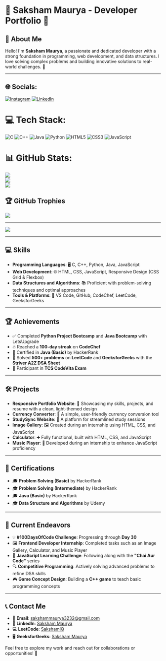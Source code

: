 # 🌟 Saksham Maurya - Developer Portfolio 🌟

## 👋 About Me  
Hello! I'm **Saksham Maurya**, a passionate and dedicated developer with a strong foundation in programming, web development, and data structures. I love solving complex problems and building innovative solutions to real-world challenges. 🚀

---


## 🌐 Socials:
[![Instagram](https://img.shields.io/badge/Instagram-%23E4405F.svg?logo=Instagram&logoColor=white)](https://instagram.com/maisakshamhoo) [![LinkedIn](https://img.shields.io/badge/LinkedIn-%230077B5.svg?logo=linkedin&logoColor=white)](https://linkedin.com/in/saksham-maurya-3feb) 

# 💻 Tech Stack:
![C](https://img.shields.io/badge/c-%2300599C.svg?style=for-the-badge&logo=c&logoColor=white) ![C++](https://img.shields.io/badge/c++-%2300599C.svg?style=for-the-badge&logo=c%2B%2B&logoColor=white) ![Java](https://img.shields.io/badge/java-%23ED8B00.svg?style=for-the-badge&logo=openjdk&logoColor=white) ![Python](https://img.shields.io/badge/python-3670A0?style=for-the-badge&logo=python&logoColor=ffdd54) ![HTML5](https://img.shields.io/badge/html5-%23E34F26.svg?style=for-the-badge&logo=html5&logoColor=white) ![CSS3](https://img.shields.io/badge/css3-%231572B6.svg?style=for-the-badge&logo=css3&logoColor=white) ![JavaScript](https://img.shields.io/badge/javascript-%23323330.svg?style=for-the-badge&logo=javascript&logoColor=%23F7DF1E)
# 📊 GitHub Stats:
![](https://github-readme-stats.vercel.app/api?username=saksham3322&theme=dark&hide_border=false&include_all_commits=false&count_private=false)<br/>
![](https://github-readme-streak-stats.herokuapp.com/?user=saksham3322&theme=dark&hide_border=false)<br/>
![](https://github-readme-stats.vercel.app/api/top-langs/?username=saksham3322&theme=dark&hide_border=false&include_all_commits=false&count_private=false&layout=compact)

## 🏆 GitHub Trophies
![](https://github-profile-trophy.vercel.app/?username=saksham3322&theme=radical&no-frame=false&no-bg=true&margin-w=4)


---
[![](https://visitcount.itsvg.in/api?id=saksham3322&icon=0&color=0)](https://visitcount.itsvg.in)

---

## 💻 Skills  
- **Programming Languages**: 🖥️ C, C++, Python, Java, JavaScript  
- **Web Development**: 🌐 HTML, CSS, JavaScript, Responsive Design (CSS Grid & Flexbox)  
- **Data Structures and Algorithms**: 📚 Proficient with problem-solving techniques and optimal approaches  
- **Tools & Platforms**: 🔧 VS Code, GitHub, CodeChef, LeetCode, GeeksforGeeks  

---

## 🏆 Achievements  
- ✅ Completed **Python Project Bootcamp** and **Java Bootcamp** with LetsUpgrade  
- 🔥 Reached a **100-day streak** on **CodeChef**  
- 📜 Certified in **Java (Basic)** by HackerRank  
- 🧩 Solved **500+ problems** on **LeetCode** and **GeeksforGeeks** with the **Striver A2Z DSA Sheet**  
- 🎯 Participant in **TCS CodeVita Exam**  

---

## 🛠️ Projects  
- **Responsive Portfolio Website**: 🌟 Showcasing my skills, projects, and resume with a clean, light-themed design  
- **Currency Converter**: 💱 A simple, user-friendly currency conversion tool  
- **StudySync Website**: 📖 A platform for streamlined study sessions  
- **Image Gallery**: 🖼️ Created during an internship using HTML, CSS, and JavaScript  
- **Calculator**: ➕ Fully functional, built with HTML, CSS, and JavaScript  
- **Music Player**: 🎵 Developed during an internship to enhance JavaScript proficiency  

---

## 🏅 Certifications  
- 🎓 **Problem Solving (Basic)** by HackerRank
- 🎓 **Problem Solving (Intermediate)** by HackerRank
- 🎓 **Java (Basic)** by HackerRank
- 🎓 **Data Structure and Algorithms** by Udemy

---

## 🚀 Current Endeavors  
- 💡 **#100DaysOfCode Challenge**: Progressing through **Day 30**  
- 🖼️ **Frontend Developer Internship**: Completed tasks such as an Image Gallery, Calculator, and Music Player  
- 📘 **JavaScript Learning Challenge**: Following along with the **"Chai Aur Code"** series  
- 🔍 **Competitive Programming**: Actively solving advanced problems to refine DSA skills  
- 🎮 **Game Concept Design**: Building a **C++ game** to teach basic programming concepts  

---

## 📞 Contact Me  
- 📧 **Email**: sakshammaurya3232@gmail.com  
- 🔗 **LinkedIn**: [Saksham Maurya](https://www.linkedin.com/in/saksham-maurya-3feb?utm_source=share&utm_campaign=share_via&utm_content=profile&utm_medium=android_app)  
- 💻 **LeetCode**: [SakshamIQ](https://leetcode.com/u/sakshamIQ/)  
- 🖥️ **GeeksforGeeks**: [Saksham Maurya](https://www.geeksforgeeks.org/user/sakshammacdz4/)  

Feel free to explore my work and reach out for collaborations or opportunities! 🤝
